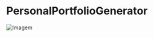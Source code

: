 # PersonalPortfolioGenerator

![Imagem](https://media.discordapp.net/attachments/1324894571192123483/1331604107840065618/8987B92B-05C0-40F2-BDAC-6C33BB9DF0BD.png?ex=67923877&is=6790e6f7&hm=7a49bb4398f2325bf8f52e85ea2bda125c54791ae52ceace438dc44f9598680e&=&format=webp&quality=lossless&width=1335&height=671)
